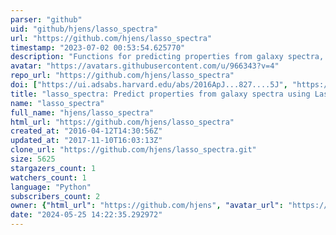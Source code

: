```yaml
---
parser: "github"
uid: "github/hjens/lasso_spectra"
url: "https://github.com/hjens/lasso_spectra"
timestamp: "2023-07-02 00:53:54.625770"
description: "Functions for predicting properties from galaxy spectra, using Lasso regression"
avatar: "https://avatars.githubusercontent.com/u/966343?v=4"
repo_url: "https://github.com/hjens/lasso_spectra"
doi: ["https://ui.adsabs.harvard.edu/abs/2016ApJ...827....5J", "https://ui.adsabs.harvard.edu/abs/2023ascl.soft06033J/abstract"]
title: "lasso_spectra: Predict properties from galaxy spectra using Lasso regression"
name: "lasso_spectra"
full_name: "hjens/lasso_spectra"
html_url: "https://github.com/hjens/lasso_spectra"
created_at: "2016-04-12T14:30:56Z"
updated_at: "2017-11-10T16:03:13Z"
clone_url: "https://github.com/hjens/lasso_spectra.git"
size: 5625
stargazers_count: 1
watchers_count: 1
language: "Python"
subscribers_count: 2
owner: {"html_url": "https://github.com/hjens", "avatar_url": "https://avatars.githubusercontent.com/u/966343?v=4", "login": "hjens", "type": "User"}
date: "2024-05-25 14:22:35.292972"
---
```

